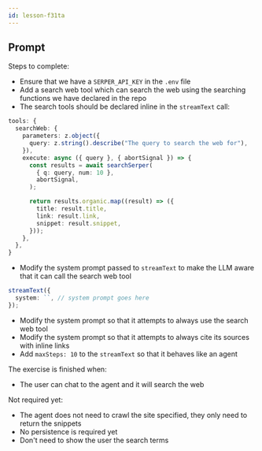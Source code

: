 ```yaml
---
id: lesson-f31ta
---
```


## Prompt

Steps to complete:

- Ensure that we have a `SERPER_API_KEY` in the `.env` file
- Add a search web tool which can search the web using the searching functions we have declared in the repo
- The search tools should be declared inline in the `streamText` call:

```ts
tools: {
  searchWeb: {
    parameters: z.object({
      query: z.string().describe("The query to search the web for"),
    }),
    execute: async ({ query }, { abortSignal }) => {
      const results = await searchSerper(
        { q: query, num: 10 },
        abortSignal,
      );

      return results.organic.map((result) => ({
        title: result.title,
        link: result.link,
        snippet: result.snippet,
      }));
    },
  },
}
```

- Modify the system prompt passed to `streamText` to make the LLM aware that it can call the search web tool

```ts
streamText({
  system: ``, // system prompt goes here
});
```

- Modify the system prompt so that it attempts to always use the search web tool
- Modify the system prompt so that it attempts to always cite its sources with inline links
- Add `maxSteps: 10` to the `streamText` so that it behaves like an agent

The exercise is finished when:

- The user can chat to the agent and it will search the web

Not required yet:

- The agent does not need to crawl the site specified, they only need to return the snippets
- No persistence is required yet
- Don't need to show the user the search terms
